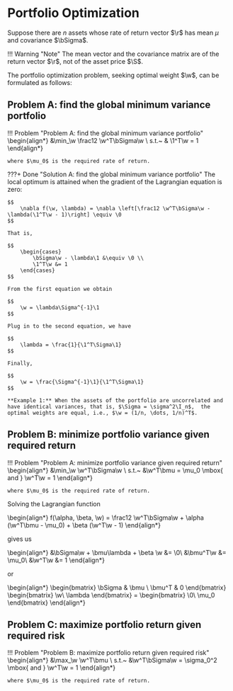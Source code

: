 # Portfolio Optimization
Suppose there are $n$ assets whose rate of return vector $\r$ has mean $\mu$ and covariance $\bSigma$.

!!! Warning "Note"
    The mean vector and the covariance matrix are of the return vector $\r$, not of the asset price $\S$.
    
The portfolio optimization problem, seeking optimal weight $\w$, can be formulated as follows:

## Problem A: find the global minimum variance portfolio
!!! Problem "Problem A: find the global minimum variance portfolio"
    \begin{align*}
    &\min_\w \frac12 \w^T\bSigma\w \\
    s.t.~ & \1^T\w = 1
    \end{align*}

    where $\mu_0$ is the required rate of return. 

???+ Done "Solution A: find the global minimum variance portfolio"
    The local optimum is attained when the gradient of the Lagrangian equation is zero:

    $$
        \nabla f(\w, \lambda) = \nabla \left[\frac12 \w^T\bSigma\w - \lambda(\1^T\w - 1)\right] \equiv \0
    $$

    That is,

    $$
        \begin{cases}
            \bSigma\w - \lambda\1 &\equiv \0 \\
            \1^T\w &= 1
        \end{cases}
    $$

    From the first equation we obtain

    $$
        \w = \lambda\Sigma^{-1}\1
    $$

    Plug in to the second equation, we have

    $$
        \lambda = \frac{1}{\1^T\Sigma\1}
    $$

    Finally,

    $$
        \w = \frac{\Sigma^{-1}\1}{\1^T\Sigma\1}
    $$

    **Example 1:** When the assets of the portfolio are uncorrelated and have identical variances, that is, $\Sigma = \sigma^2\I_n$,  the optimal weights are equal, i.e., $\w = (1/n, \dots, 1/n)^T$.

    
## Problem B: minimize portfolio variance given required return
!!! Problem "Problem A: minimize portfolio variance given required return"
    \begin{align*}
    &\min_\w \w^T\bSigma\w \\
    s.t.~ &\w^T\bmu = \mu_0 \mbox{ and } \w^T\w = 1
    \end{align*}

    where $\mu_0$ is the required rate of return. 

Solving the Lagrangian function

\begin{align*}
    f(\alpha, \beta, \w) = \frac12 \w^T\bSigma\w + \alpha (\w^T\bmu - \mu_0) + \beta (\w^T\w - 1)
\end{align*}

gives us

\begin{align*}
    &\bSigma\w + \bmu\lambda + \beta \w &= \0\\
    &\bmu^T\w &= \mu_0\\
    &\w^T\w &= 1
\end{align*}

or

\begin{align*}
    \begin{bmatrix}
    \bSigma & \bmu \\
    \bmu^T & 0
    \end{bmatrix}
    \begin{bmatrix}
    \w\\
    \lambda
    \end{bmatrix}
    =
    \begin{bmatrix}
    \0\\
    \mu_0
    \end{bmatrix}
\end{align*}

## Problem C: maximize portfolio return given required risk
!!! Problem "Problem B: maximize portfolio return given required risk"
    \begin{align*}
    &\max_\w \w^T\bmu \\
    s.t.~ &\w^T\bSigma\w = \sigma_0^2 \mbox{ and } \w^T\w = 1
    \end{align*}

    where $\mu_0$ is the required rate of return. 

